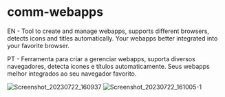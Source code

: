 # comm-webapps

EN - Tool to create and manage webapps, supports different browsers, detects icons and titles automatically.
		 Your webapps better integrated into your favorite browser.

PT - Ferramenta para criar a gerenciar webapps, suporta diversos navegadores, detecta ícones e títulos automaticamente.
     Seus webapps melhor integrados ao seu navegador favorito.

![Screenshot_20230722_160937](https://github.com/biglinux/biglinux-webapps/assets/25956396/bf5d545f-4f86-452e-a470-5812f34f77c9)
![Screenshot_20230722_161005-1](https://github.com/biglinux/biglinux-webapps/assets/25956396/de66d6de-0247-4a28-97c0-4ec7674c9321)
